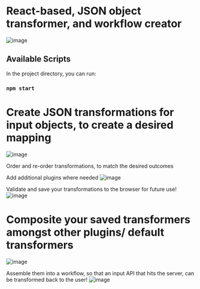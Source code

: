 # React-based, JSON object transformer, and workflow creator
![image](https://github.com/user-attachments/assets/46f8d2e9-fb82-48f0-b780-0944e596d6b8)

## Available Scripts

In the project directory, you can run:
### `npm start`

# Create JSON transformations for input objects, to create a desired mapping
![image](https://github.com/user-attachments/assets/d709068f-d001-41c6-99a8-2a0e0ab6e872)

Order and re-order transformations, to match the desired outcomes

Add additional plugins where needed
![image](https://github.com/user-attachments/assets/8795d138-3a04-4305-9ebd-c9651b977828)

Validate and save your transformations to the browser for future use!
![image](https://github.com/user-attachments/assets/029a8b60-aa5e-423e-9aed-fae4c653e63e)

# Composite your saved transformers amongst other plugins/ default transformers
![image](https://github.com/user-attachments/assets/5ef771c1-622f-40b9-aae9-c302531c9f95)

Assemble them into a workflow, so that an input API that hits the server, can be transformed back to the user!
![image](https://github.com/user-attachments/assets/aee03d82-2b08-4cbe-92f3-15d0ff826e0b)
